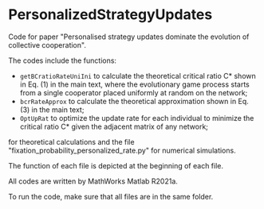 # PersonalizedStrategyUpdates


Code for paper "Personalised strategy updates dominate the evolution of collective cooperation".

The codes include the functions:

- `getBCratioRateUniIni` to calculate the theoretical critical ratio C* shown in Eq. (1) in the main text, where the evolutionary game process starts from a single cooperator placed uniformly at random on the network;
- `bcrRateApprox` to calculate the theoretical approximation shown in Eq. (3) in the main text;
- `OptUpRat` to optimize the update rate for each individual to minimize the critical ratio C*  given the adjacent matrix of any network;

for theoretical calculations and the file "fixation_probability_personalized_rate.py" for numerical simulations.

The function of each file is depicted at the beginning of each file.

All codes are written by MathWorks Matlab R2021a.

To run the code, make sure that all files are in the same folder.

